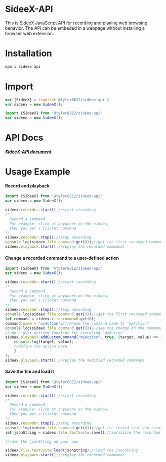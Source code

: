 <!-- <style>
.First {
  background-color:#e7e8e3;
}
</style> -->
#  <span class="First">SideeX-API</span>

This is SideeX JavaScript API for recording and playing web browsing behavior. The API can be embeded in a webpage without installing a browser web extension.

#    Installation
```javascript
npm i sideex-api
```


#    Import
```javascript
var {SideeX} = require('@tyler8812/sideex-api')
var sideex = new SideeX();
```

```javascript
import {SideeX} from "@tyler8812/sideex-api"
var sideex = new SideeX();
```

#    API Docs
#### [*SideeX-API document*](https://tyler8812.github.io/sideex-api-document/index.html)





#    Usage Example
####  Record and playback
```javascript
import {SideeX} from "@tyler8812/sideex-api"
var sideex = new SideeX();

sideex.recorder.start();//start recording
/* 
  Record a command
  For example: click at anywhere on the window,
  then you get a ClickAt command  
*/
sideex.recorder.stop();//stop recording
console.log(sideex.file.command.get(0));//get the first recorded command
sideex.playback.start();//replay the recorded commands
```

####  Change a recorded command to a user-defined action
```javascript
import {SideeX} from "@tyler8812/sideex-api"
var sideex = new SideeX();

sideex.recorder.start();//start recording
/* 
  Record a command
  For example: click at anywhere on the window,
  then you get a ClickAt command  
*/
sideex.recorder.stop();//stop recording
console.log(sideex.file.command.get(0));//get the first recorded command
let command = sideex.file.command.get(0);
command.name = "myAction";//rename the command name to "myAction"
console.log(sideex.file.command.get(0));//see the change of the command name
//add a user-defined function for executing "myAction"
sideex.playback.addCustomCommand("myAction", true, (target, value) => {
    console.log(target, value);
    //define the action here
    }
);
sideex.playback.start();//replay the modified recorded commands
```

####  Save the file and load it
```javascript
import {SideeX} from "@tyler8812/sideex-api"
var sideex = new SideeX();

sideex.recorder.start();//start recording
/* 
  Record a command
  For example: click at anywhere on the window,
  then you get a ClickAt command  
*/
sideex.recorder.stop();//stop recording
console.log(sideex.file.command.get(0));//get the record that you recorded
let jsonString = sideex.file.testSuite.save();//serialize the recorded commands to a JSON string

//save the jsonString on your own

sideex.file.testSuite.load(jsonString);//load the jsonString
sideex.playback.start();//replay the recorded commands
```

 